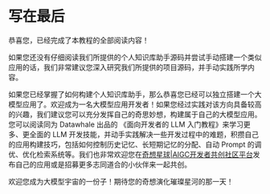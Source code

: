 # 写在最后

恭喜您，已经完成了本教程的全部阅读内容！

如果您还没有仔细阅读我们所提供的个人知识库助手源码并尝试手动搭建一个类似应用的话，我们非常建议您深入研究我们所提供的项目源码，并手动实践所学内容。

如果您已经掌握了如何构建个人知识库助手，那么恭喜您已经可以独立搭建一个大模型应用了。欢迎成为一名大模型应用开发者！如果您经过实践对该方向具备较高的兴趣，我们建议您可以充分发挥自己的奇思妙想，构建属于自己的大模型应用。您可以阅读同为 Datawhale 出品的 《面向开发者的 LLM 入门教程》来学习更多、更全面的 LLM 开发技能，并动手实践解决一些开发过程中的难题，积攒自己的应用构建技巧，包括如何控制历史记忆、长短期记忆的分配、自动 Prompt 的调优、优化检索系统等。我们也非常欢迎您在[奇想星球|AIGC开发者共创社区平台](https://1aigc.cn/)发布自己的应用或是招募更多志同道合的小伙伴来一起共创。

欢迎您成为大模型宇宙的一份子！期待您的奇想演化璀璨星河的那一天！